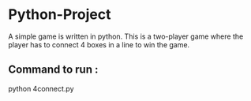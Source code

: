 # Python-Project

A simple game is written in python. This is a two-player game where the player has to connect 4 boxes in a line to win the game.

## Command to run :
python 4connect.py

